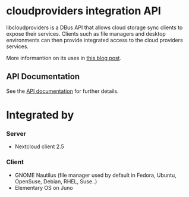 # cloudproviders integration API

libcloudproviders is a DBus API that allows cloud storage sync clients to expose
their services. Clients such as file managers and desktop environments can then
provide integrated access to the cloud providers services.

More informantion on its uses in [this blog post](https://csorianognome.wordpress.com/2015/07/07/cloud-providers/).

## API Documentation

See the [API documentation](https://csoriano.gitlab.io/libcloudprovidersweb/) for
further details.

# Integrated by
### Server
- Nextcloud client 2.5
### Client
- GNOME Nautilus (file manager used by default in Fedora, Ubuntu, OpenSuse, Debian, RHEL, Suse..)
- Elementary OS on Juno